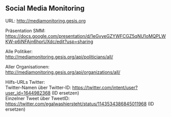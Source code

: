 Social Media Monitoring 
------------------------------------
URL: http://mediamonitoring.gesis.org

Präsentation SMM: <br>
https://docs.google.com/presentation/d/1eGvyeGZYWFCGZ5qNU1oMQPLWKW-p6iNFAjn6hprUXdc/edit?usp=sharing 

Alle Politiker: <br>
http://mediamonitoring.gesis.org/api/politicians/all/

Aller Organisationen: <br>
http://mediamonitoring.gesis.org/api/organizations/all/ 


Hilfs-URLs Twitter: <br>
Twitter-Namen über Twitter-ID: https://twitter.com/intent/user?user_id=1644982368  (ID ersetzen)<br>
Einzelner Tweet über TweetID: https://twitter.com/egalwashiersteht/status/1143534386845011968   (ID ersetzen)
